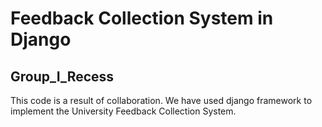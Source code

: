 # Feedback Collection System in Django 
## Group_I_Recess

This code is a result of collaboration. 
We have used django framework to implement the University Feedback Collection System.
